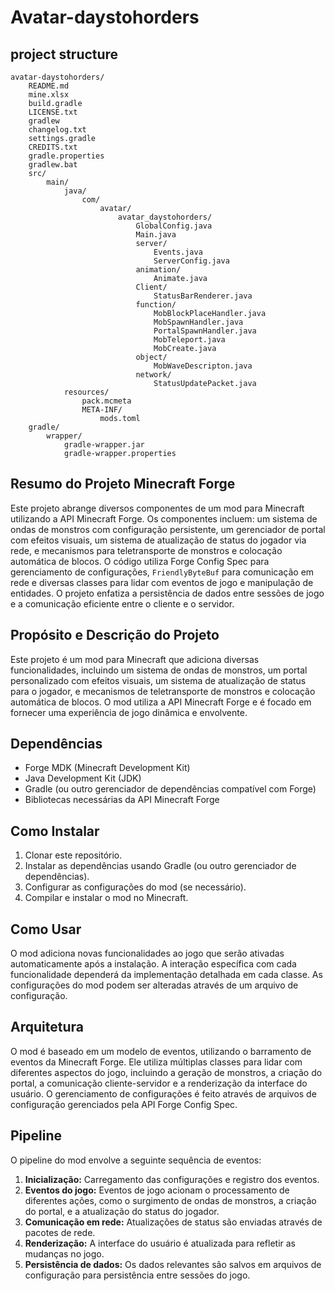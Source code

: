 # Avatar-daystohorders             
## project structure
```                    
avatar-daystohorders/
    README.md
    mine.xlsx
    build.gradle
    LICENSE.txt
    gradlew
    changelog.txt
    settings.gradle
    CREDITS.txt
    gradle.properties
    gradlew.bat
    src/
        main/
            java/
                com/
                    avatar/
                        avatar_daystohorders/
                            GlobalConfig.java
                            Main.java
                            server/
                                Events.java
                                ServerConfig.java
                            animation/
                                Animate.java
                            Client/
                                StatusBarRenderer.java
                            function/
                                MobBlockPlaceHandler.java
                                MobSpawnHandler.java
                                PortalSpawnHandler.java
                                MobTeleport.java
                                MobCreate.java
                            object/
                                MobWaveDescripton.java
                            network/
                                StatusUpdatePacket.java
            resources/
                pack.mcmeta
                META-INF/
                    mods.toml
    gradle/
        wrapper/
            gradle-wrapper.jar
            gradle-wrapper.properties                
```
## Resumo do Projeto Minecraft Forge

Este projeto abrange diversos componentes de um mod para Minecraft utilizando a API Minecraft Forge.  Os componentes incluem:  um sistema de ondas de monstros com configuração persistente, um gerenciador de portal com efeitos visuais, um sistema de atualização de status do jogador via rede,  e mecanismos para teletransporte de monstros e colocação automática de blocos. O código utiliza Forge Config Spec para gerenciamento de configurações, `FriendlyByteBuf` para comunicação em rede e diversas classes para lidar com eventos de jogo e manipulação de entidades.  O projeto enfatiza a persistência de dados entre sessões de jogo e a comunicação eficiente entre o cliente e o servidor.

## Propósito e Descrição do Projeto

Este projeto é um mod para Minecraft que adiciona diversas funcionalidades, incluindo um sistema de ondas de monstros, um portal personalizado com efeitos visuais, um sistema de atualização de status para o jogador, e mecanismos de teletransporte de monstros e colocação automática de blocos.  O mod utiliza a API Minecraft Forge e é focado em fornecer uma experiência de jogo dinâmica e envolvente.

## Dependências

* Forge MDK (Minecraft Development Kit)
* Java Development Kit (JDK)
* Gradle (ou outro gerenciador de dependências compatível com Forge)
* Bibliotecas necessárias da API Minecraft Forge


## Como Instalar

1. Clonar este repositório.
2. Instalar as dependências usando Gradle (ou outro gerenciador de dependências).
3. Configurar as configurações do mod (se necessário).
4. Compilar e instalar o mod no Minecraft.

## Como Usar

O mod adiciona novas funcionalidades ao jogo que serão ativadas automaticamente após a instalação. A interação específica com cada funcionalidade dependerá da implementação detalhada em cada classe. As configurações do mod podem ser alteradas através de um arquivo de configuração.

## Arquitetura

O mod é baseado em um modelo de eventos, utilizando o barramento de eventos da Minecraft Forge.  Ele utiliza múltiplas classes para lidar com diferentes aspectos do jogo, incluindo a geração de monstros, a criação do portal, a comunicação cliente-servidor e a renderização da interface do usuário.  O gerenciamento de configurações é feito através de arquivos de configuração gerenciados pela API Forge Config Spec.

## Pipeline

O pipeline do mod envolve a seguinte sequência de eventos:

1. **Inicialização:** Carregamento das configurações e registro dos eventos.
2. **Eventos do jogo:**  Eventos de jogo acionam o processamento de diferentes ações, como o surgimento de ondas de monstros, a criação do portal, e a atualização do status do jogador.
3. **Comunicação em rede:**  Atualizações de status são enviadas através de pacotes de rede.
4. **Renderização:** A interface do usuário é atualizada para refletir as mudanças no jogo.
5. **Persistência de dados:** Os dados relevantes são salvos em arquivos de configuração para persistência entre sessões do jogo.

                
                